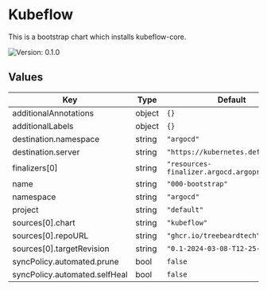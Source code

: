 # Kubeflow

This is a bootstrap chart which installs kubeflow-core.

![Version: 0.1.0](https://img.shields.io/badge/Version-0.1.0-informational?style=flat-square)

## Values

| Key | Type | Default | Description |
|-----|------|---------|-------------|
| additionalAnnotations | object | `{}` |  |
| additionalLabels | object | `{}` |  |
| destination.namespace | string | `"argocd"` |  |
| destination.server | string | `"https://kubernetes.default.svc"` |  |
| finalizers[0] | string | `"resources-finalizer.argocd.argoproj.io"` |  |
| name | string | `"000-bootstrap"` |  |
| namespace | string | `"argocd"` |  |
| project | string | `"default"` |  |
| sources[0].chart | string | `"kubeflow"` |  |
| sources[0].repoURL | string | `"ghcr.io/treebeardtech"` |  |
| sources[0].targetRevision | string | `"0.1-2024-03-08-T12-25-15"` |  |
| syncPolicy.automated.prune | bool | `false` |  |
| syncPolicy.automated.selfHeal | bool | `false` |  |


